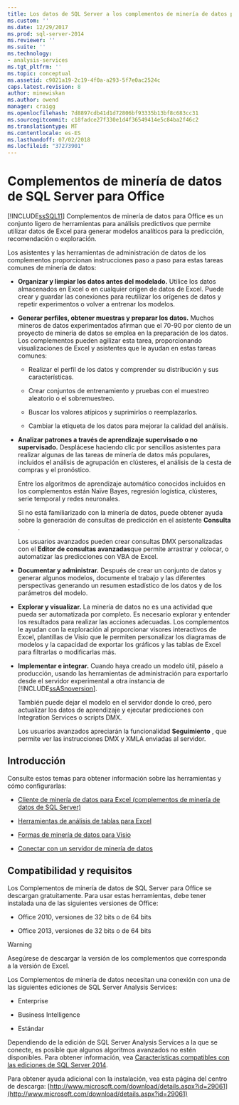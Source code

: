 ```yaml
---
title: Los datos de SQL Server a los complementos de minería de datos para Office | Microsoft Docs
ms.custom: ''
ms.date: 12/29/2017
ms.prod: sql-server-2014
ms.reviewer: ''
ms.suite: ''
ms.technology:
- analysis-services
ms.tgt_pltfrm: ''
ms.topic: conceptual
ms.assetid: c9021a19-2c19-4f0a-a293-5f7e0ac2524c
caps.latest.revision: 8
author: minewiskan
ms.author: owend
manager: craigg
ms.openlocfilehash: 7d8897cdb41d1d72806bf93335b13bf8c683cc31
ms.sourcegitcommit: c18fadce27f330e1d4f36549414e5c84ba2f46c2
ms.translationtype: MT
ms.contentlocale: es-ES
ms.lasthandoff: 07/02/2018
ms.locfileid: "37273901"
---
```

# <a name="sql-server-data-mining-add-ins-for-office"></a>Complementos de minería de datos de SQL Server para Office
  [!INCLUDE[ssSQL11](../../includes/sssql11-md.md)] Complementos de minería de datos para Office es un conjunto ligero de herramientas para análisis predictivos que permite utilizar datos de Excel para generar modelos analíticos para la predicción, recomendación o exploración.  
  
 Los asistentes y las herramientas de administración de datos de los complementos proporcionan instrucciones paso a paso para estas tareas comunes de minería de datos:  
  
-   **Organizar y limpiar los datos antes del modelado.** Utilice los datos almacenados en Excel o en cualquier origen de datos de Excel. Puede crear y guardar las conexiones para reutilizar los orígenes de datos y repetir experimentos o volver a entrenar los modelos.  
  
-   **Generar perfiles, obtener muestras y preparar los datos.** Muchos mineros de datos experimentados afirman que el 70-90 por ciento de un proyecto de minería de datos se emplea en la preparación de los datos. Los complementos pueden agilizar esta tarea, proporcionando visualizaciones de Excel y asistentes que le ayudan en estas tareas comunes:  
  
    -   Realizar el perfil de los datos y comprender su distribución y sus características.  
  
    -   Crear conjuntos de entrenamiento y pruebas con el muestreo aleatorio o el sobremuestreo.  
  
    -   Buscar los valores atípicos y suprimirlos o reemplazarlos.  
  
    -   Cambiar la etiqueta de los datos para mejorar la calidad del análisis.  
  
-   **Analizar patrones a través de aprendizaje supervisado o no supervisado.** Desplácese haciendo clic por sencillos asistentes para realizar algunas de las tareas de minería de datos más populares, incluidos el análisis de agrupación en clústeres, el análisis de la cesta de compras y el pronóstico.  
  
     Entre los algoritmos de aprendizaje automático conocidos incluidos en los complementos están Naïve Bayes, regresión logística, clústeres, serie temporal y redes neuronales.  
  
     Si no está familiarizado con la minería de datos, puede obtener ayuda sobre la generación de consultas de predicción en el asistente **Consulta** .  
  
     Los usuarios avanzados pueden crear consultas DMX personalizadas con el **Editor de consultas avanzadas**que permite arrastrar y colocar, o automatizar las predicciones con VBA de Excel.  
  
-   **Documentar y administrar.** Después de crear un conjunto de datos y generar algunos modelos, documente el trabajo y las diferentes perspectivas generando un resumen estadístico de los datos y de los parámetros del modelo.  
  
-   **Explorar y visualizar.** La minería de datos no es una actividad que pueda ser automatizada por completo. Es necesario explorar y entender los resultados para realizar las acciones adecuadas. Los complementos le ayudan con la exploración al proporcionar visores interactivos de Excel, plantillas de Visio que le permiten personalizar los diagramas de modelos y la capacidad de exportar los gráficos y las tablas de Excel para filtrarlas o modificarlas más.  
  
-   **Implementar e integrar.** Cuando haya creado un modelo útil, páselo a producción, usando las herramientas de administración para exportarlo desde el servidor experimental a otra instancia de [!INCLUDE[ssASnoversion](../../includes/ssasnoversion-md.md)].  
  
     También puede dejar el modelo en el servidor donde lo creó, pero actualizar los datos de aprendizaje y ejecutar predicciones con Integration Services o scripts DMX.  
  
     Los usuarios avanzados apreciarán la funcionalidad **Seguimiento** , que permite ver las instrucciones DMX y XMLA enviadas al servidor.  
  
## <a name="getting-started"></a>Introducción  
 Consulte estos temas para obtener información sobre las herramientas y cómo configurarlas:  
  
-   [Cliente de minería de datos para Excel &#40;complementos de minería de datos de SQL Server&#41;](../data-mining-client-for-excel-sql-server-data-mining-add-ins.md)  
  
-   [Herramientas de análisis de tablas para Excel](../table-analysis-tools-for-excel.md)  
  
-   [Formas de minería de datos para Visio](../data-mining-shapes-for-visio.md)  
  
-   [Conectar con un servidor de minería de datos](../connect-to-a-data-mining-server.md)  
  
## <a name="support-and-requirements"></a>Compatibilidad y requisitos  
 Los Complementos de minería de datos de SQL Server para Office se descargan gratuitamente. Para usar estas herramientas, debe tener instalada una de las siguientes versiones de Office:  
  
-   Office 2010, versiones de 32 bits o de 64 bits  
  
-   Office 2013, versiones de 32 bits o de 64 bits  
  
> [!WARNING]  
>  Asegúrese de descargar la versión de los complementos que corresponda a la versión de Excel.  
  
 Los Complementos de minería de datos necesitan una conexión con una de las siguientes ediciones de SQL Server Analysis Services:  
  
-   Enterprise  
  
-   Business Intelligence  
  
-   Estándar  
  
 Dependiendo de la edición de SQL Server Analysis Services a la que se conecte, es posible que algunos algoritmos avanzados no estén disponibles. Para obtener información, vea [Características compatibles con las ediciones de SQL Server 2014](https://msdn.microsoft.com/en-us/library/cc645993.aspx).  
  
 Para obtener ayuda adicional con la instalación, vea esta página del centro de descarga: [http://www.microsoft.com/download/details.aspx?id=29061](http://www.microsoft.com/download/details.aspx?id=29061)  
  
  
